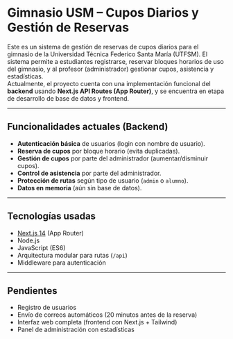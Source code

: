 # Gimnasio USM – Cupos Diarios y Gestión de Reservas

Este es un sistema de gestión de reservas de cupos diarios para el gimnasio de la Universidad Técnica Federico Santa María (UTFSM). El sistema permite a estudiantes registrarse, reservar bloques horarios de uso del gimnasio, y al profesor (administrador) gestionar cupos, asistencia y estadísticas.  
Actualmente, el proyecto cuenta con una implementación funcional del **backend** usando **Next.js API Routes (App Router)**, y se encuentra en etapa de desarrollo de base de datos y frontend.

---

## Funcionalidades actuales (Backend)

- **Autenticación básica** de usuarios (login con nombre de usuario).
- **Reserva de cupos** por bloque horario (evita duplicadas).
- **Gestión de cupos** por parte del administrador (aumentar/disminuir cupos).
- **Control de asistencia** por parte del administrador.
- **Protección de rutas** según tipo de usuario (`admin` o `alumno`).
- **Datos en memoria** (aún sin base de datos).

---

## Tecnologías usadas

- [Next.js 14](https://nextjs.org/) (App Router)
- Node.js
- JavaScript (ES6)
- Arquitectura modular para rutas (`/api`)
- Middleware para autenticación

---

## Pendientes

- Registro de usuarios
- Envío de correos automáticos (20 minutos antes de la reserva)
- Interfaz web completa (frontend con Next.js + Tailwind)
- Panel de administración con estadísticas
